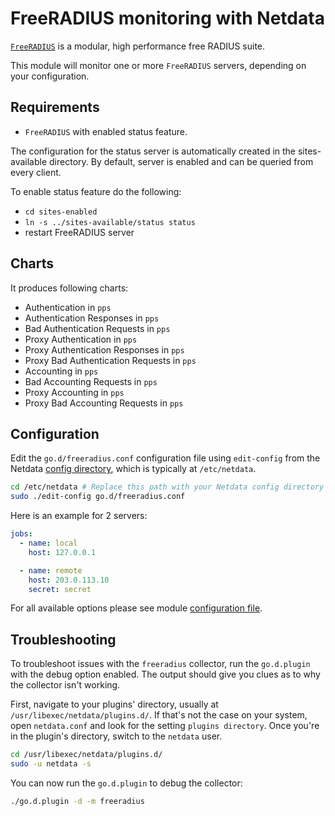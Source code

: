 <!--
title: "FreeRADIUS monitoring with Netdata"
description: "Monitor the health and performance of FreeRADIUS servers with zero configuration, per-second metric granularity, and interactive visualizations."
custom_edit_url: https://github.com/netdata/go.d.plugin/edit/master/modules/freeradius/README.md
sidebar_label: "FreeRADIUS"
-->

# FreeRADIUS monitoring with Netdata

[`FreeRADIUS`](https://freeradius.org/) is a modular, high performance free RADIUS suite.

This module will monitor one or more `FreeRADIUS` servers, depending on your configuration.

## Requirements

- `FreeRADIUS` with enabled status feature.

The configuration for the status server is automatically created in the sites-available directory. By default, server is
enabled and can be queried from every client.

To enable status feature do the following:

- `cd sites-enabled`
- `ln -s ../sites-available/status status`
- restart FreeRADIUS server

## Charts

It produces following charts:

- Authentication in `pps`
- Authentication Responses in `pps`
- Bad Authentication Requests in `pps`
- Proxy Authentication in `pps`
- Proxy Authentication Responses in `pps`
- Proxy Bad Authentication Requests in `pps`
- Accounting in `pps`
- Bad Accounting Requests in `pps`
- Proxy Accounting in `pps`
- Proxy Bad Accounting Requests in `pps`

## Configuration

Edit the `go.d/freeradius.conf` configuration file using `edit-config` from the
Netdata [config directory](https://learn.netdata.cloud/docs/configure/nodes), which is typically at `/etc/netdata`.

```bash
cd /etc/netdata # Replace this path with your Netdata config directory
sudo ./edit-config go.d/freeradius.conf
```

Here is an example for 2 servers:

```yaml
jobs:
  - name: local
    host: 127.0.0.1

  - name: remote
    host: 203.0.113.10
    secret: secret 
```

For all available options please see
module [configuration file](https://github.com/netdata/go.d.plugin/blob/master/config/go.d/freeradius.conf).

## Troubleshooting

To troubleshoot issues with the `freeradius` collector, run the `go.d.plugin` with the debug option enabled. The output
should give you clues as to why the collector isn't working.

First, navigate to your plugins' directory, usually at `/usr/libexec/netdata/plugins.d/`. If that's not the case on your
system, open `netdata.conf` and look for the setting `plugins directory`. Once you're in the plugin's directory, switch
to the `netdata` user.

```bash
cd /usr/libexec/netdata/plugins.d/
sudo -u netdata -s
```

You can now run the `go.d.plugin` to debug the collector:

```bash
./go.d.plugin -d -m freeradius
```

